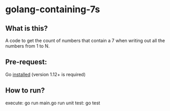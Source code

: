 # golang-containing-7s

## What is this?
A code to get the count of numbers that contain a 7 when writing out all the numbers from 1 to N.

## Pre-request:
Go [installed](https://golang.org/doc/install) (version 1.12+ is required)

## How to run?
execute: go run main.go
run unit test: go test
